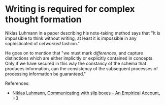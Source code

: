 # Writing is required for complex thought formation

Niklas Luhmann in a paper describing his note-taking method says that "It is impossible to think without writing; at least it is impossible in any sophisticated of *networked* fashion."

He goes on to mention that "we must mark *differences*, and capture distinctions which are either implicitly or explicitly contained in concepts. Only if we have secured in this way the constancy of the schema that produces information, can the consistency of the subsequent processes of processing information be guaranteed."

References:

* [Niklas Luhmann, Communicating with slip boxes - An Empirical Account](../20221205163326/README.md), I-3
